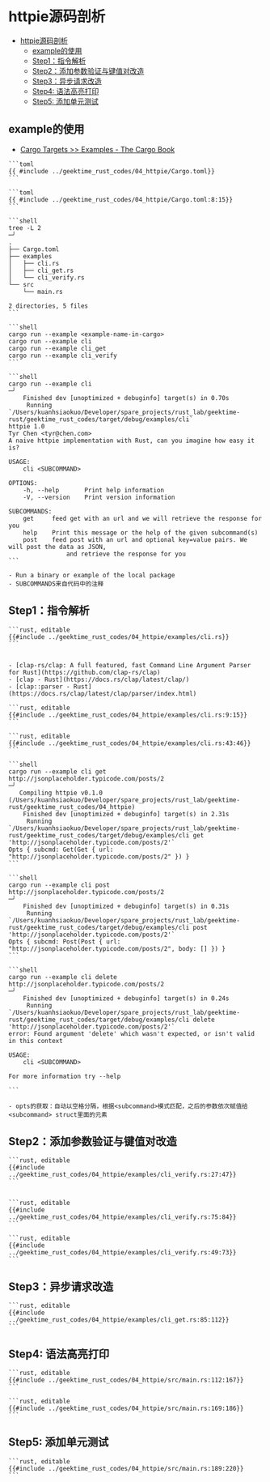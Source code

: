 # httpie源码剖析

<!--ts-->
* [httpie源码剖析](#httpie源码剖析)
   * [example的使用](#example的使用)
   * [Step1：指令解析](#step1指令解析)
   * [Step2：添加参数验证与键值对改造](#step2添加参数验证与键值对改造)
   * [Step3：异步请求改造](#step3异步请求改造)
   * [Step4: 语法高亮打印](#step4-语法高亮打印)
   * [Step5: 添加单元测试](#step5-添加单元测试)

<!-- Created by https://github.com/ekalinin/github-markdown-toc -->
<!-- Added by: runner, at: Tue Apr  4 10:23:17 UTC 2023 -->

<!--te-->

## example的使用

- [Cargo Targets >> Examples - The Cargo Book](https://doc.rust-lang.org/cargo/reference/cargo-targets.html?highlight=%5B%5Bexample%5D%5D#examples)

~~~admonish note title="Cargo.toml " collapsible=true
```toml
{{ #include ../geektime_rust_codes/04_httpie/Cargo.toml}}
```

```toml
{{ #include ../geektime_rust_codes/04_httpie/Cargo.toml:8:15}}
```
~~~

~~~admonish note title="1. 示例代码放在根目录的examples文件夹，与src同级" collapsible=true
```shell
tree -L 2                                                                                                       ─╯
.
├── Cargo.toml
├── examples
│   ├── cli.rs
│   ├── cli_get.rs
│   └── cli_verify.rs
└── src
    └── main.rs

2 directories, 5 files
```
~~~

~~~admonish note title="2. 执行指令 " collapsible=true
```shell
cargo run --example <example-name-in-cargo>
cargo run --example cli
cargo run --example cli_get
cargo run --example cli_verify
```
~~~

~~~admonish note title="3. 使用示例" collapsible=true
```shell
cargo run --example cli                                                                                                                                                                                                                ─╯
    Finished dev [unoptimized + debuginfo] target(s) in 0.70s
     Running `/Users/kuanhsiaokuo/Developer/spare_projects/rust_lab/geektime-rust/geektime_rust_codes/target/debug/examples/cli`
httpie 1.0
Tyr Chen <tyr@chen.com>
A naive httpie implementation with Rust, can you imagine how easy it is?

USAGE:
    cli <SUBCOMMAND>

OPTIONS:
    -h, --help       Print help information
    -V, --version    Print version information

SUBCOMMANDS:
    get     feed get with an url and we will retrieve the response for you
    help    Print this message or the help of the given subcommand(s)
    post    feed post with an url and optional key=value pairs. We will post the data as JSON,
                and retrieve the response for you
```

- Run a binary or example of the local package
- SUBCOMMANDS来自代码中的注释
~~~

## Step1：指令解析

~~~admonish note title="1. 源码 " collapsible=true
```rust, editable
{{#include ../geektime_rust_codes/04_httpie/examples/cli.rs}}
```
~~~

~~~admonish info title='clap::Parser相关资料' collapsible=true

- [clap-rs/clap: A full featured, fast Command Line Argument Parser for Rust](https://github.com/clap-rs/clap)
- [clap - Rust](https://docs.rs/clap/latest/clap/)
- [clap::parser - Rust](https://docs.rs/clap/latest/clap/parser/index.html)
~~~

~~~admonish note title="1. clap的parser派生宏会自动实现parse方法来接收指令参数" collapsible=true
```rust, editable
{{#include ../geektime_rust_codes/04_httpie/examples/cli.rs:9:15}}
```

```rust, editable
{{#include ../geektime_rust_codes/04_httpie/examples/cli.rs:43:46}}
```
~~~

~~~admonish note title="2. 运行效果" collapsible=true
```shell
cargo run --example cli get http://jsonplaceholder.typicode.com/posts/2                                                                                                                                                                ─╯
   Compiling httpie v0.1.0 (/Users/kuanhsiaokuo/Developer/spare_projects/rust_lab/geektime-rust/geektime_rust_codes/04_httpie)
    Finished dev [unoptimized + debuginfo] target(s) in 2.31s
     Running `/Users/kuanhsiaokuo/Developer/spare_projects/rust_lab/geektime-rust/geektime_rust_codes/target/debug/examples/cli get 'http://jsonplaceholder.typicode.com/posts/2'`
Opts { subcmd: Get(Get { url: "http://jsonplaceholder.typicode.com/posts/2" }) }
```

```shell
cargo run --example cli post http://jsonplaceholder.typicode.com/posts/2                                                                                                                                                               ─╯
    Finished dev [unoptimized + debuginfo] target(s) in 0.31s
     Running `/Users/kuanhsiaokuo/Developer/spare_projects/rust_lab/geektime-rust/geektime_rust_codes/target/debug/examples/cli post 'http://jsonplaceholder.typicode.com/posts/2'`
Opts { subcmd: Post(Post { url: "http://jsonplaceholder.typicode.com/posts/2", body: [] }) }
```

```shell
cargo run --example cli delete http://jsonplaceholder.typicode.com/posts/2                                                                                                                                                             ─╯
    Finished dev [unoptimized + debuginfo] target(s) in 0.24s
     Running `/Users/kuanhsiaokuo/Developer/spare_projects/rust_lab/geektime-rust/geektime_rust_codes/target/debug/examples/cli delete 'http://jsonplaceholder.typicode.com/posts/2'`
error: Found argument 'delete' which wasn't expected, or isn't valid in this context

USAGE:
    cli <SUBCOMMAND>

For more information try --help

```

- opts的获取：自动以空格分隔，根据<subcommand>模式匹配，之后的参数依次赋值给<subcommand> struct里面的元素
~~~

## Step2：添加参数验证与键值对改造

~~~admonish note title="1. 参数验证" collapsible=true
```rust, editable
{{#include ../geektime_rust_codes/04_httpie/examples/cli_verify.rs:27:47}}
```
~~~

~~~admonish note title="clap 允许你为每个解析出来的值添加自定义的解析函数，我们这里定义了parse_url和parse_kv_pair检查一下。" collapsible=true

```rust, editable
{{#include ../geektime_rust_codes/04_httpie/examples/cli_verify.rs:75:84}}
```
~~~

~~~admonish note title="2. 键值对改造 " collapsible=true
```rust, editable
{{#include ../geektime_rust_codes/04_httpie/examples/cli_verify.rs:49:73}}
```
~~~

## Step3：异步请求改造

~~~admonish note title="Step3：异步请求改造 " collapsible=true
```rust, editable
{{#include ../geektime_rust_codes/04_httpie/examples/cli_get.rs:85:112}}
```
~~~

## Step4: 语法高亮打印

~~~admonish note title="Step4: 语法高亮打印 " collapsible=true
```rust, editable
{{#include ../geektime_rust_codes/04_httpie/src/main.rs:112:167}}
```

```rust, editable
{{#include ../geektime_rust_codes/04_httpie/src/main.rs:169:186}}
```
~~~

## Step5: 添加单元测试

~~~admonish note title="Step5: 添加单元测试 " collapsible=true
```rust, editable
{{#include ../geektime_rust_codes/04_httpie/src/main.rs:189:220}}
```
~~~



